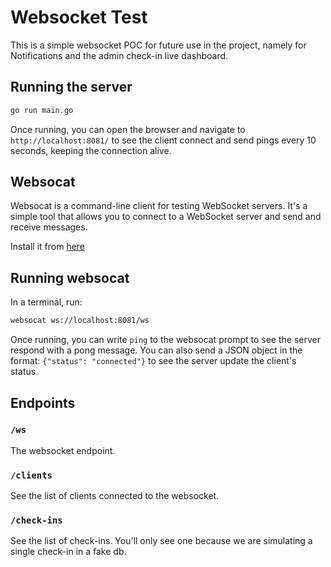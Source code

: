 # Websocket Test

This is a simple websocket POC for future use in the project, namely for Notifications and the admin check-in live dashboard.

## Running the server

```bash
go run main.go
```

Once running, you can open the browser and navigate to `http://localhost:8081/` to see the client connect and send pings every 10 seconds, keeping the connection alive.

## Websocat

Websocat is a command-line client for testing WebSocket servers. It's a simple tool that allows you to connect to a WebSocket server and send and receive messages.

Install it from [here](https://github.com/vi/websocat)

## Running websocat

In a terminal, run:

```bash
websocat ws://localhost:8081/ws
```

Once running, you can write `ping` to the websocat prompt to see the server respond with a pong message.
You can also send a JSON object in the format: `{"status": "connected"}` to see the server update the client's status.

## Endpoints

### `/ws`

The websocket endpoint.

### `/clients`

See the list of clients connected to the websocket.

### `/check-ins`

See the list of check-ins. You'll only see one because we are simulating a single check-in in a fake db.

